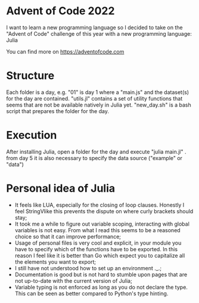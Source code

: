 # Advent of Code 2022
I want to learn a new programming language so I decided to take on the "Advent of Code" challenge of this year with a new programming language: Julia

You can find more on https://adventofcode.com

# Structure
Each folder is a day, e.g. "01" is day 1 where a "main.js" and the dataset(s) for the day are contained. "utils.jl" contains a set of utility functions that seems that are not be available natively in Julia yet. "new_day.sh" is a bash script that prepares the folder for the day.

# Execution
After installing Julia, open a folder for the day and execute "julia main.jl" . from day 5 it is also necessary to specify the data source ("example" or "data")

# Personal idea of Julia
* It feels like LUA, especially for the closing of loop clauses. Honestly I feel StringVlike this prevents the dispute on where curly brackets should stay;
* It took me a while to figure out variable scoping, interacting with global variables is not easy. From what I read this seems to be a reasoned choice so that it can improve performance;
* Usage of personal files is very cool and explicit, in your module you have to specify which of the functions have to be exported. In this reason I feel like it is better than Go which expect you to capitalize all the elements you want to export;
* I still have not understood how to set up an environment ._.;
* Documentation is good but is not hard to stumble upon pages that are not up-to-date with the current version of Julia;
* Variable typing is not enforced as long as you do not declare the type. This can be seen as better compared to Python's type hinting.

